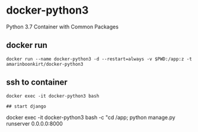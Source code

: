 # docker-python3
Python 3.7 Container with Common Packages

## docker run
```
docker run --name docker-python3 -d --restart=always -v $PWD:/app:z -t amarinboonkirt/docker-python3
```
## ssh to container
```
docker exec -it docker-python3 bash

## start django
```
docker exec -it docker-python3 bash -c "cd /app; python manage.py runserver 0.0.0.0:8000
